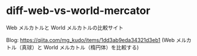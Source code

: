 # diff-web-vs-world-mercator
Web メルカトルと World メルカトルの比較サイト

Blog: https://qiita.com/mg_kudo/items/1dd3ab9eda34321d3eb1
(Web メルカトル（真球）と World メルカトル（楕円体）を比較する)




